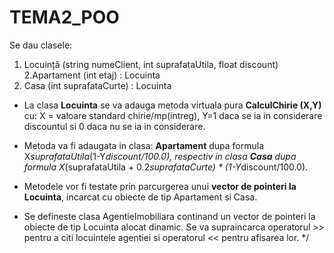 # TEMA2_POO

Se dau clasele: 
1. Locuință (string numeClient, int suprafataUtila, float discount) 
2.Apartament (int etaj) : Locuinta 
3. Casa (int suprafataCurte) : Locuinta 

- La clasa **Locuinta** se va adauga metoda virtuala pura **CalculChirie (X,Y)** 
cu: X = valoare standard chirie/mp(intreg), Y=1 daca se ia in considerare discountul 
si 0 daca nu se ia in considerare. 

- Metoda va fi adaugata in clasa:
**Apartament** dupa formula X*suprafataUtila*(1-Y*discount/100.0), 
respectiv in clasa **Casa** dupa formula X*(suprafataUtila + 0.2*suprafataCurte) * (1-Y*discount/100.0). 

- Metodele vor fi testate prin parcurgerea unui **vector de pointeri la Locuinta**, incarcat 
cu obiecte de tip Apartament si Casa. 

- Se defineste clasa AgentieImobiliara continand un vector de pointeri la obiecte de tip 
Locuinta alocat dinamic. Se va supraincarca operatorul >> pentru a citi locuintele agentiei si 
operatorul << pentru afisarea lor. 
*/
